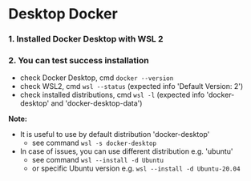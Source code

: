 # Desktop Docker

### 1. Installed Docker Desktop with WSL 2

### 2. You can test success installation
   - check Docker Desktop, cmd `docker --version`
   - check WSL2, cmd `wsl --status` (expected info 'Default Version: 2')
   - check installed distributions, cmd `wsl -l` (expected info 'docker-desktop' and 'docker-desktop-data')

**Note:**
  - It is useful to use by default distribution 'docker-desktop'
    - see command `wsl -s docker-desktop`
  - In case of issues, you can use different distribution e.g. 'ubuntu'
    - see command `wsl --install -d Ubuntu`
    - or specific Ubuntu version e.g. `wsl --install -d Ubuntu-20.04`
